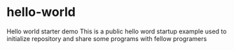 # hello-world
Hello world starter demo
This is a public hello word startup example used to initialize repository and share some programs with fellow programers
